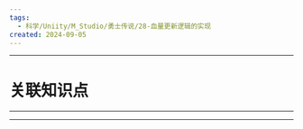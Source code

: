 ```yaml
---
tags:
  - 科学/Uniity/M_Studio/勇士传说/28-血量更新逻辑的实现
created: 2024-09-05
---
```


---
# 关联知识点



---




---
